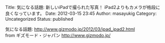 Title: 気になる話題: 新しいiPadで撮られた写真！ iPad2よりもカメラが格段に良くなっています。
Date: 2012-03-15 23:45
Author: masayukig
Category: Uncategorized
Status: published

気になる話題: <http://www.gizmodo.jp/2012/03/ipad_ipad2.html>  
from ギズモード・ジャパン <http://www.gizmodo.jp/>
